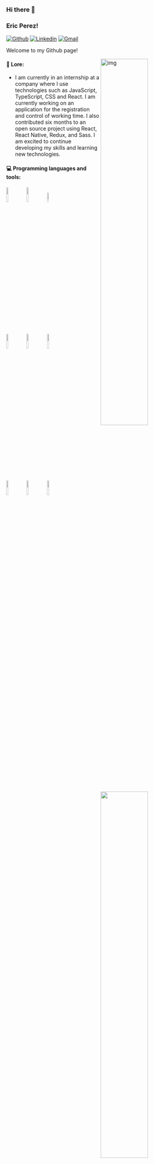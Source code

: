 ### Hi there 👋 
### Eric Perez!

[![Github](https://img.shields.io/badge/-Github-000?style=flat&logo=Github&logoColor=white)](https://github.com/ByronEricPerez)
[![Linkedin](https://img.shields.io/badge/-LinkedIn-blue?style=flat&logo=Linkedin&logoColor=white)](https://www.linkedin.com/in/byron-eric-perez-428071229/)
[![Gmail](https://img.shields.io/badge/-Gmail-c14438?style=flat&logo=Gmail&logoColor=white)](mailto:byronericperez@gmail.com)

Welcome to my Github page!

<img align="right" alt="img" src="https://imagenes.elpais.com/resizer/t0dvH6tPAdPBU3wan2iAL4srbas=/1960x1103/ep01.epimg.net/cultura/imagenes/2017/07/13/1up/1499969322_627148_1499972788_noticia_fotograma.jpg" width="50%" height="auto" />


#### 🌱 Lore: 
- I am currently in an internship at a company where I use technologies such as JavaScript, TypeScript, CSS and React. I am currently working on an application for the registration and control of working time. I also contributed six months to an open source project using React, React Native, Redux, and Sass. I am excited to continue developing my skills and learning new technologies.


#### :computer: Programming languages and tools: 
<p>
	<img width="50%" align="right" src="https://github-readme-stats.vercel.app/api?username=ByronEricPerez&show_icons=true&hide_border=true" />

<code><img width="10%" src="https://www.vectorlogo.zone/logos/w3_html5/w3_html5-ar21.svg"></code>
<code><img width="10%" src="https://www.vectorlogo.zone/logos/w3_css/w3_css-ar21.svg"></code>
<code><img width="8%" src="https://www.vectorlogo.zone/logos/sass-lang/sass-lang-ar21.svg"></code>
<br />
<code><img width="10%" src="https://www.vectorlogo.zone/logos/tailwindcss/tailwindcss-ar21.svg"></code>
<code><img width="10%" src="https://www.vectorlogo.zone/logos/getbootstrap/getbootstrap-ar21.svg"></code>
<code><img width="10%" src="https://www.vectorlogo.zone/logos/git-scm/git-scm-ar21.svg"></code>
<br />
<code><img width="10%" src="https://upload.vectorlogo.zone/logos/javascript/images/239ec8a4-163e-4792-83b6-3f6d96911757.svg"></code>
<code><img width="10%" src="https://www.vectorlogo.zone/logos/typescriptlang/typescriptlang-icon.svg"></code>
<code><img width="10%" src="https://www.vectorlogo.zone/logos/reactjs/reactjs-icon.svg"></code>
</p>
